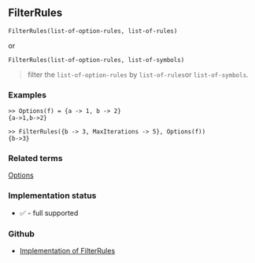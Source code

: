 ## FilterRules 

```
FilterRules(list-of-option-rules, list-of-rules)
```

or 

```
FilterRules(list-of-option-rules, list-of-symbols)
```

> filter the `list-of-option-rules` by `list-of-rules`or `list-of-symbols`.

### Examples

```
>> Options(f) = {a -> 1, b -> 2}
{a->1,b->2}

>> FilterRules({b -> 3, MaxIterations -> 5}, Options(f)) 
{b->3}
```

### Related terms 
[Options](Options.md)






### Implementation status

* &#x2705; - full supported

### Github

* [Implementation of FilterRules](https://github.com/axkr/symja_android_library/blob/master/symja_android_library/matheclipse-core/src/main/java/org/matheclipse/core/builtin/PatternMatching.java#L682) 
